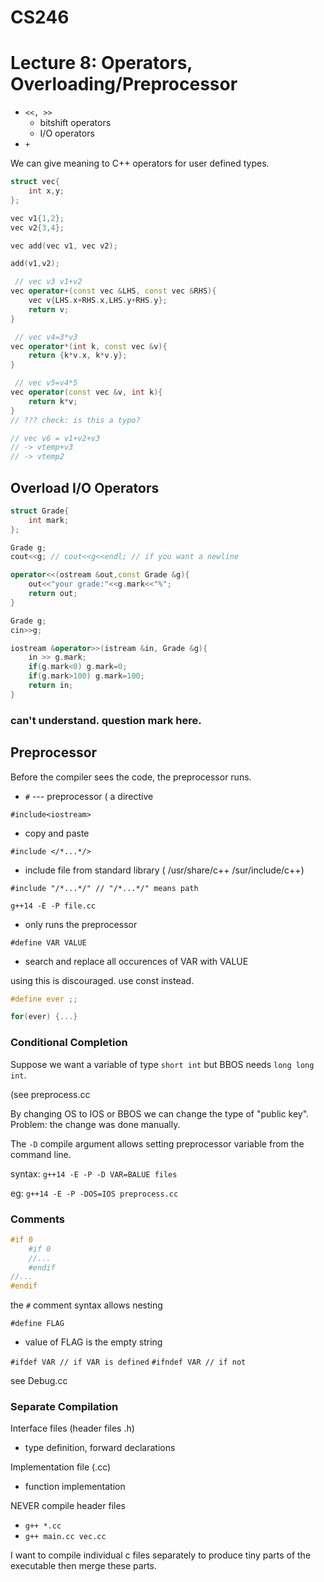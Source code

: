 # CS246
# Lecture 8: Operators, Overloading/Preprocessor

- `<<, >>`
	- bitshift operators
	- I/O operators
- `+`

We can give meaning to C++ operators for user defined types.


```cpp
struct vec{
	int x,y;
};

vec v1{1,2};
vec v2{3,4};

vec add(vec v1, vec v2);

add(v1,v2);

 // vec v3 v1+v2
vec operator+(const vec &LHS, const vec &RHS){
	vec v{LHS.x+RHS.x,LHS.y+RHS.y};
	return v;
}

 // vec v4=3*v3
vec operator*(int k, const vec &v){
	return {k*v.x, k*v.y};
}

 // vec v5=v4*5
vec operator(const vec &v, int k){
	return k*v;
}
// ??? check: is this a typo?

// vec v6 = v1+v2+v3
// -> vtemp+v3
// -> vtemp2
```

## Overload I/O Operators
```cpp
struct Grade{
	int mark;
};

Grade g;
cout<<g; // cout<<g<<endl; // if you want a newline

operator<<(ostream &out,const Grade &g){
	out<<"your grade:"<<g.mark<<"%";
	return out;
}

Grade g;
cin>>g;

iostream &operator>>(istream &in, Grade &g){
	in >> g.mark;
	if(g.mark<0) g.mark=0;
	if(g.mark>100) g.mark=100;
	return in;
}
```
### can't understand. question mark here.


## Preprocessor

Before the compiler sees the code, the preprocessor runs.

- `#` --- preprocessor ( a directive

`#include<iostream>` <br>
- copy and paste 

`#include </*...*/>`
- include file from standard library ( /usr/share/c++  /sur/include/c++)

`#include "/*...*/" // "/*...*/" means path`

`g++14 -E -P file.cc`
- only runs the preprocessor

`#define VAR VALUE`
- search and replace all occurences of VAR with VALUE

using this is discouraged. use const instead.

```cpp
#define ever ;;

for(ever) {...}
```


### Conditional Completion
Suppose we want a variable of type `short int` but BBOS needs `long long int`.

(see preprocess.cc

By changing OS to IOS or BBOS we can change the type of "public key".
Problem: the change was done manually.

The `-D` compile argument allows setting preprocessor variable from the command line.

syntax: `g++14 -E -P -D VAR=BALUE files`

eg: `g++14 -E -P -DOS=IOS preprocess.cc`



### Comments

```cpp
#if 0
	#if 0
	//...
	#endif
//...
#endif
```
the `#` comment syntax allows nesting

`#define FLAG`
- value of FLAG is the empty string


`#ifdef VAR // if VAR is defined`
`#ifndef VAR // if not`

see Debug.cc


### Separate Compilation
Interface files (header files .h)
- type definition, forward declarations<br>

Implementation file (.cc)<br>
- function implementation

NEVER compile header files

- `g++ *.cc`
- `g++ main.cc vec.cc`

I want to compile individual c files separately to produce tiny parts of the executable then merge these parts.


